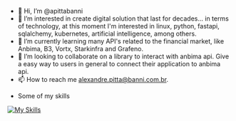 - 👋 Hi, I’m @apittabanni
- 👀 I’m interested in create digital solution that last for decades... in terms of technology, at this moment I'm interested in linux, python, fastapi, sqlalchemy, kubernetes, artificial intelligence, among others. 
- 🌱 I’m currently learning many API's related to the financial market, like Anbima, B3, Vortx, Starkinfra and Grafeno.
- 💞️ I’m looking to collaborate on a library to interact with anbima api. Give a easy way to users in general to connect their application to anbima api.
- 📫 How to reach me alexandre.pitta@banni.com.br.

<!---
apittabanni/apittabanni is a ✨ special ✨ repository because its `README.md` (this file) appears on your GitHub profile.
You can click the Preview link to take a look at your changes.
--->

- Some of my skills
  
[![My Skills](https://skillicons.dev/icons?i=gcp,aws,azure,linux,regex,docker,kubernetes,mongodb,mysql,postgres,git,vscode,python,fastapi,solidity,go,ruby,rails,c,arduino,java,javascript,bash&theme=light)](https://skillicons.dev)
